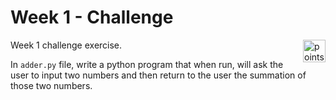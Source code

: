 # Week 1 - Challenge

<img alt="points bar" align="right" height="36" src="../../blob/status/.github/activity-icons/points-bar.svg" />

Week 1 challenge exercise.

In `adder.py` file, write a python program that when run, will ask the user to input two numbers and then return to the user the summation of those two numbers.
